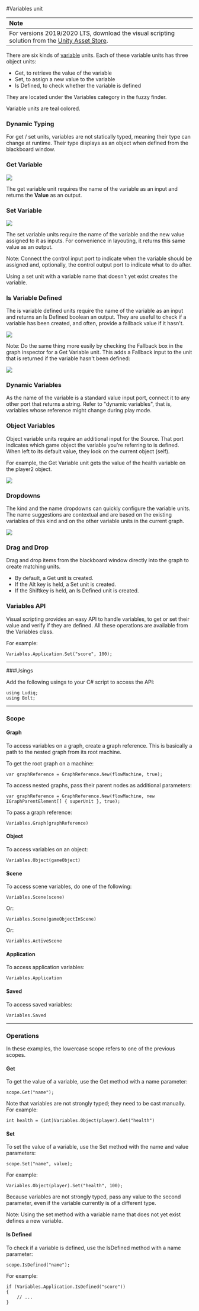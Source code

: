 #Variables unit

| **Note**                                                     |
| :----------------------------------------------------------- |
| For versions 2019/2020 LTS, download the visual scripting solution from the [Unity Asset Store](https://assetstore.unity.com/packages/tools/visual-bolt-163802). |

There are six kinds of [variable](vs-variables.md) units. Each of these variable units has three object units:

* Get, to retrieve the value of the variable
* Set, to assign a new value to the variable
* Is Defined, to check whether the variable is defined

They are located under the Variables category in the fuzzy finder.


Variable units are teal colored.

### Dynamic Typing

For get / set units, variables are not statically typed, meaning their type can change at runtime. Their type displays as an object when defined from the blackboard window.

### Get Variable
![](images/bolt-variables-ref2.png)

The get variable unit requires the name of the variable as an input and returns the **Value** as an output.

### Set Variable
![](images/bolt-variables8.png)


The set variable units require the name of the variable and the new value assigned to it as inputs. For convenience in layouting, it returns this same value as an output. 

Note: Connect the control input port to indicate when the variable should be assigned and, optionally, the control output port to indicate what to do after.

Using a set unit with a variable name that doesn't yet exist creates the variable.

### Is Variable Defined

The is variable defined units require the name of the variable as an input and returns an Is Defined boolean an output. They are useful to check if a variable has been created, and often, provide a fallback value if it hasn't. 

![](images/bolt-variables-ref3.png)


Note: Do the same thing more easily by checking the Fallback box in the graph inspector for a Get Variable unit. This adds a Fallback input to the unit that is returned if the variable hasn't been defined:


![](images/VS-ScriptGraphBlackboard.png)

### Dynamic Variables

As the name of the variable is a standard value input port, connect it to any other port that returns a string. Refer to "dynamic variables", that is, variables whose reference might change during play mode.

### Object Variables

Object variable units require an additional input for the Source. That port indicates which game object the variable you're referring to is defined. When left to its default value, they look on the current object (self).

For example, the Get Variable unit gets the value of the health variable on the player2 object.

![](images/bolt-variables-ref5.png)

### Dropdowns

The kind and the name dropdowns can quickly configure the variable units. The name suggestions are contextual and are based on the existing variables of this kind and on the other variable units in the current graph.

![](images/vs-get-variable-object.png)

### Drag and Drop

Drag and drop items from the blackboard window directly into the graph to create matching units.

* By default, a Get unit is created.
* If the Alt key is held, a Set unit is created.
* If the Shiftkey is held, an Is Defined unit is created.

### Variables API

Visual scripting provides an easy API to handle variables, to get or set their value and verify if they are defined. All these operations are available from the Variables class.

For example:

```
Variables.Application.Set("score", 100);
```

***

###Usings

Add the following usings to your C# script to access the API:

```
using Ludiq;
using Bolt;
```

***

### Scope

#### Graph

To access variables on a graph, create a graph reference. This is basically a path to the nested graph from its root machine.

To get the root graph on a machine:

```
var graphReference = GraphReference.New(flowMachine, true);
```

To access nested graphs, pass their parent nodes as additional parameters:

```
var graphReference = GraphReference.New(flowMachine, new IGraphParentElement[] { superUnit }, true);
```

To pass a graph reference:

```
Variables.Graph(graphReference)
```

#### Object

To access variables on an object:

```
Variables.Object(gameObject)
```

#### Scene

To access scene variables, do one of the following:

```
Variables.Scene(scene)
```

Or:

```
Variables.Scene(gameObjectInScene)
```

Or:

```
Variables.ActiveScene
```

#### Application

To access application variables:

```
Variables.Application
```

#### Saved

To access saved variables:

```
Variables.Saved
```

***

### Operations

In these examples, the lowercase scope refers to one of the previous scopes.

#### Get

To get the value of a variable, use the Get method with a name parameter:

```
scope.Get("name");
```

Note that variables are not strongly typed; they need to be cast manually. For example:

```
int health = (int)Variables.Object(player).Get("health")
```

#### Set

To set the value of a variable, use the Set method with the name and value parameters:

```
scope.Set("name", value);
```

For example:

```
Variables.Object(player).Set("health", 100);
```

Because variables are not strongly typed, pass any value to the second parameter, even if the variable currently is of a different type.

Note: Using the set method with a variable name that does not yet exist defines a new variable.

#### Is Defined

To check if a variable is defined, use the IsDefined method with a name parameter:

```
scope.IsDefined("name");
```

For example:

```
if (Variables.Application.IsDefined("score"))
{
    // ...
}
```

